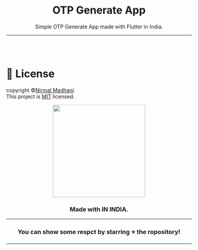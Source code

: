 <div align="center">


# **OTP Generate App**
Simple OTP Generate App made with Flutter in India.


---

</div>

<br></br>

# 🪪 License 
copyright ©[Nirmal Madhani](https://github.com/nirmalmadhani2002).<br>
This project is [MIT](License) licensed.

<div  align="center">

<img src="https://user-images.githubusercontent.com/115910370/230912487-ad011946-2eb5-4185-bcbe-35ed1410514a.png" width="250px">

### Made with  IN INDIA.

----
### You can show some respct by starring ⭐ the ropository!
----

</div>
